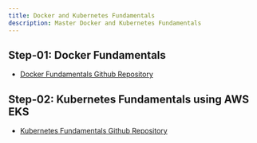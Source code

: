 ```yaml
---
title: Docker and Kubernetes Fundamentals
description: Master Docker and Kubernetes Fundamentals
---
```


## Step-01: Docker Fundamentals
- [Docker Fundamentals Github Repository](https://github.com/terraform-learning/docker-fundamentals)

## Step-02: Kubernetes Fundamentals using AWS EKS
- [Kubernetes Fundamentals Github Repository](https://github.com/terraform-learning/kubernetes-fundamentals)